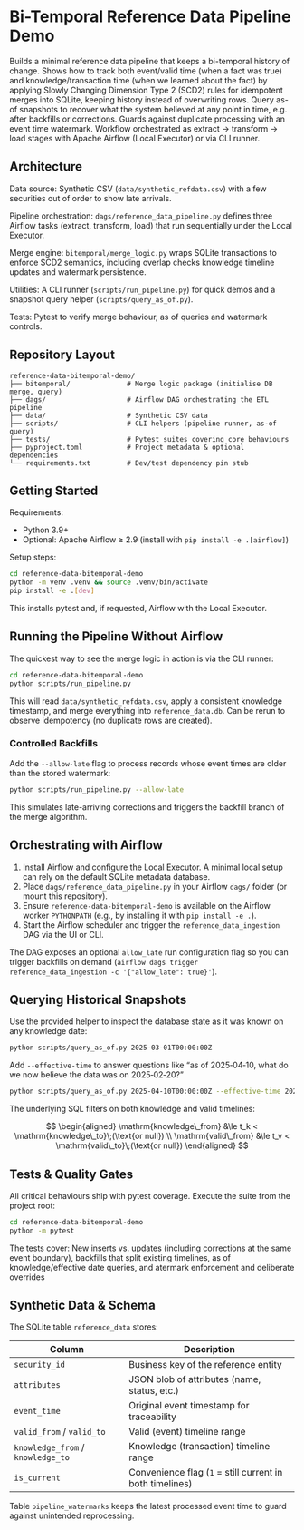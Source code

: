 # Bi-Temporal Reference Data Pipeline Demo

Builds a minimal reference data pipeline that keeps a bi-temporal history of change. Shows how to track both event/valid time (when a fact was true) and knowledge/transaction time (when we learned about the fact) by applying Slowly Changing Dimension Type 2 (SCD2) rules for idempotent merges into SQLite, keeping history instead of overwriting rows. Query as-of snapshots to recover what the system believed at any point in time, e.g. after backfills or corrections. Guards against duplicate processing with an event time watermark. Workflow orchestrated as extract → transform → load stages with Apache Airflow (Local Executor) or via CLI runner.

## Architecture
Data source: Synthetic CSV (`data/synthetic_refdata.csv`) with a few securities out of order to show late arrivals.

Pipeline orchestration: `dags/reference_data_pipeline.py` defines three Airflow tasks (extract, transform, load) that run sequentially under the Local Executor.

Merge engine: `bitemporal/merge_logic.py` wraps SQLite transactions to enforce SCD2 semantics, including overlap checks knowledge timeline updates and watermark persistence.

Utilities: A CLI runner (`scripts/run_pipeline.py`) for quick demos and a snapshot query helper (`scripts/query_as_of.py`).

Tests: Pytest to verify merge behaviour, as of queries and watermark controls.

## Repository Layout

```
reference-data-bitemporal-demo/
├── bitemporal/              # Merge logic package (initialise DB merge, query)
├── dags/                    # Airflow DAG orchestrating the ETL pipeline
├── data/                    # Synthetic CSV data
├── scripts/                 # CLI helpers (pipeline runner, as-of query)
├── tests/                   # Pytest suites covering core behaviours
├── pyproject.toml           # Project metadata & optional dependencies
└── requirements.txt         # Dev/test dependency pin stub
```

## Getting Started

Requirements:

- Python 3.9+
- Optional: Apache Airflow ≥ 2.9 (install with `pip install -e .[airflow]`)

Setup steps:

```bash
cd reference-data-bitemporal-demo
python -m venv .venv && source .venv/bin/activate
pip install -e .[dev]
```

This installs pytest and, if requested, Airflow with the Local Executor.

## Running the Pipeline Without Airflow

The quickest way to see the merge logic in action is via the CLI runner:

```bash
cd reference-data-bitemporal-demo
python scripts/run_pipeline.py
```

This will read `data/synthetic_refdata.csv`, apply a consistent knowledge timestamp, and merge everything into `reference_data.db`. Can be rerun to observe idempotency (no duplicate rows are created).

### Controlled Backfills

Add the `--allow-late` flag to process records whose event times are older than the stored watermark:

```bash
python scripts/run_pipeline.py --allow-late
```

This simulates late-arriving corrections and triggers the backfill branch of the merge algorithm.

## Orchestrating with Airflow

1. Install Airflow and configure the Local Executor. A minimal local setup can rely on the default SQLite metadata database.
2. Place `dags/reference_data_pipeline.py` in your Airflow `dags/` folder (or mount this repository).
3. Ensure `reference-data-bitemporal-demo` is available on the Airflow worker `PYTHONPATH` (e.g., by installing it with `pip install -e .`).
4. Start the Airflow scheduler and trigger the `reference_data_ingestion` DAG via the UI or CLI.

The DAG exposes an optional `allow_late` run configuration flag so you can trigger backfills on demand (`airflow dags trigger reference_data_ingestion -c '{"allow_late": true}'`).

## Querying Historical Snapshots

Use the provided helper to inspect the database state as it was known on any knowledge date:

```bash
python scripts/query_as_of.py 2025-03-01T00:00:00Z
```

Add `--effective-time` to answer questions like “as of 2025‑04‑10, what do we
now believe the data was on 2025‑02‑20?”

```bash
python scripts/query_as_of.py 2025-04-10T00:00:00Z --effective-time 2025-02-20T00:00:00Z
```

The underlying SQL filters on both knowledge and valid timelines:

$$
\begin{aligned}
\mathrm{knowledge\_from} &\le t_k < \mathrm{knowledge\_to}\;(\text{or null}) \\
\mathrm{valid\_from} &\le t_v < \mathrm{valid\_to}\;(\text{or null})
\end{aligned}
$$

## Tests & Quality Gates

All critical behaviours ship with pytest coverage. Execute the suite from the project root:

```bash
cd reference-data-bitemporal-demo
python -m pytest
```

The tests cover: New inserts vs. updates (including corrections at the same event boundary), backfills that split existing timelines, as of knowledge/effective date queries, and atermark enforcement and deliberate overrides

## Synthetic Data & Schema

The SQLite table `reference_data` stores:

| Column | Description |
| --- | --- |
| `security_id` | Business key of the reference entity |
| `attributes` | JSON blob of attributes (name, status, etc.) |
| `event_time` | Original event timestamp for traceability |
| `valid_from` / `valid_to` | Valid (event) timeline range |
| `knowledge_from` / `knowledge_to` | Knowledge (transaction) timeline range |
| `is_current` | Convenience flag (`1` = still current in both timelines) |

Table `pipeline_watermarks` keeps the latest processed event time to guard against unintended reprocessing.

